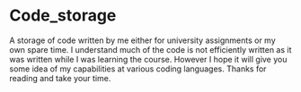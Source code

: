 # Code_storage
A storage of code written by me either for university assignments or my own spare time. I understand much of the code is not efficiently written as it was written
while I was learning the course. However I hope it will give you some idea of my capabilities at various coding languages. Thanks for reading and take your time.
